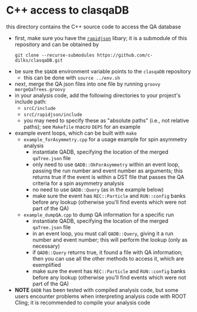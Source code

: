 # C++ access to clasqaDB

this directory contains the C++ source code to access the QA database

- first, make sure you have the
  [`rapidjson`](https://github.com/Tencent/rapidjson/) libary; 
  it is a submodule of this repository and can be obtained by
  ```
  git clone --recurse-submodules https://github.com/c-dilks/clasqaDB.git
  ```
- be sure the `$QADB` environment variable points to the `clasqaDB` repository
  - this can be done with `source ../env.sh`
- next, merge the QA json files into one file by running `groovy mergeQaTrees.groovy`
- in your analysis code, add the following directories to your project's include path:
  - `srcC/include` 
  - `srcC/rapidjson/include`
  - you may need to specify these as "absolute paths" (i.e., not relative paths); see
    `Makefile` macro `DEPS` for an example
- example event loops, which can be built with `make`
  - `example_forAsymmetry.cpp` for a usage example for spin asymmetry
    analysis
    - instantiate QADB, specifying the location of the merged `qaTree.json`
      file
    - only need to use `QADB::OkForAsymmetry` within an event loop, passing
      the run number and event number as arguments; this returns true
      if the event is within a DST file that passes the QA criteria for a 
      spin asymmetry analysis
    - no need to use `QADB::Query` (as in the example below)
    - make sure the event has `REC::Particle` and `RUN::config` banks before
      any lookup (otherwise you'll find events which were not part of the QA)
  - `example_dumpQA.cpp` to dump QA information for a specific run
    - instantiate QADB, specifying the location of the merged `qaTree.json`
      file
    - in an event loop, you must call `QADB::Query`, giving it a run number and
      event number; this will perform the lookup (only as necessary)
    - if `QADB::Query` returns true, it found a file with QA information; then
      you can use all the other methods to access it, which are exemplified
    - make sure the event has `REC::Particle` and `RUN::config` banks before
      any lookup (otherwise you'll find events which were not part of the QA)
- **NOTE** `QADB` has been tested with compiled analysis code, but some users
  encounter problems when interpreting analysis code with ROOT Cling; it is 
  recommended to compile your analysis code
